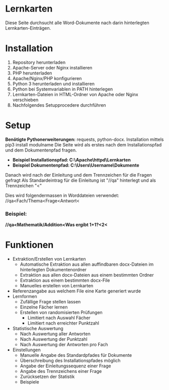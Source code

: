 # Lernkarten
Diese Seite durchsucht alle Word-Dokumente nach darin hinterlegten Lernkarten-Einträgen.

# Installation
1. Repository herunterladen
2. Apache-Server oder Nginx installieren
3. PHP herunterladen
4. Apache/Nginx/PHP konfigurieren
5. Python 3 herunterladen und installieren
6. Python bei Systemvariablen in PATH hinterlegen
7. Lernkarten-Dateien in HTML-Ordner von Apache oder Nginx verschieben
8. Nachfolgendes Setupprocedere durchführen

# Setup
**Benötigte Pythonerweiterungen:** requests, python-docx. Installation mittels pip3 install modulname
Die Seite wird als erstes nach dem Installationspfad und dem Dokumentenpfad fragen.

- **Beispiel Installationspfad: C:\Apache\httpd\Lernkarten**
- **Beispiel Dokumentenpfad: C:\Users\Username\Dokumente**

Danach wird nach der Einleitung und dem Trennzeichen für die Fragen gefragt
Als Standardeintrag für die Einleitung ist "//qa" hinterlegt und als Trennzeichen "<"

Dies wird folgendermassen in Worddateien verwendet:
//qa<Fach/Thema<Frage<Antwort<

### Beispiel:

**//qa<Mathematik/Addition<Was ergibt 1+1?<2<**

# Funktionen
- Extraktion/Erstellen von Lernkarten
  - Automatische Extraktion aus allen auffindbaren docx-Dateien im hinterlegten Dokumentenordner
  - Extraktion aus allen docx-Dateien aus einem bestimmten Ordner
  - Extraktion aus einem bestimmten docx-File
  - Manuelles erstellen von Lernkarten
- Referenzangabe aus welchem File eine Karte generiert wurde
- Lernformen
  - Zufällige Frage stellen lassen
  - Einzelne Fächer lernen
  - Erstellen von randomisierten Prüfungen
    - Limitiert nach Auswahl Fächer
    - Limitiert nach erreichter Punktzahl
- Statistische Auswertung
  - Nach Auswertung aller Antworten
  - Nach Auswertung der Punktzahl
  - Nach Auswertung der Antworten pro Fach
- Einstellungen
  - Manuelle Angabe des Standardpfades für Dokumente
  - Überschreibung des Installationspfades möglich
  - Angabe der Einleitungssequenz einer Frage
  - Angabe des Trennzeichens einer Frage
  - Zurücksetzen der Statistik
  - Beispiele

